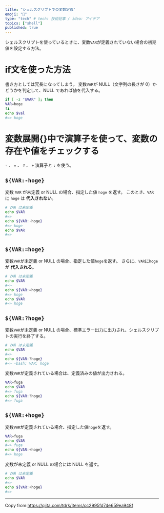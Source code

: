 ```yaml
---
title: "シェルスクリプトでの変数定義"
emoji: "🔢"
type: "tech" # tech: 技術記事 / idea: アイデア
topics: ["shell"]
published: true
---
```


シェルスクリプトを使っているときに、変数`VAR`が定義されていない場合の初期値を設定する方法。

# if文を使った方法
書き方としては冗長になってしまう。
変数`VAR`が NULL（文字列の長さが 0）かどうかを判定して、NULL であれば値を代入する。

``` bash
if [ -z "$VAR" ]; then
VAR=hoge
fi
echo $val
#=> hoge
```

# 変数展開{}中で演算子を使って、変数の存在や値をチェックする
`-` 、 `=` 、 `?` 、 `+` 演算子と `:` を使う。

## `${VAR:-hoge}`
変数 `VAR` が未定義 or NULL の場合、指定した値 `hoge` を返す。
このとき、`VAR` に `hoge` は **代入されない**。

``` bash
# VAR は未定義
echo $VAR
#=>
echo ${VAR:-hoge}
#=> hoge
echo $VAR
#=>
```

## `${VAR:=hoge}`
変数`VAR`が未定義 or NULL の場合、指定した値`hoge`を返す。
さらに、`VAR`に`hoge`が **代入される**。

``` bash
# VAR は未定義
echo $VAR
#=>
echo ${VAR:=hoge}
#=> hoge
echo $VAR
#=> hoge
```

## `${VAR:?hoge}`
変数`VAR`が未定義 or NULL の場合、標準エラー出力に出力され、シェルスクリプトの実行を終了する。

``` bash
# VAR は未定義
echo $VAR
#=>
echo ${VAR:?hoge}
#=> -bash: VAR: hoge
```

変数`VAR`が定義されている場合は、定義済みの値が出力される。

``` bash
VAR=fuga
echo $VAR
#=> fuga
echo ${VAR:?hoge}
#=> fuga
```

## `${VAR:+hoge}`
変数`VAR`が定義されている場合、指定した値`hoge`を返す。

``` bash
VAR=fuga
echo $VAR
#=> fuga
echo ${VAR:+hoge}
#=> hoge
```

変数が未定義 or NULL の場合には NULL を返す。

``` bash
# VAR は未定義
echo $VAR
#=>
echo ${VAR:+hoge}
#=>
```

---

Copy from https://qiita.com/tdrk/items/cc2995fd74e659ea948f
